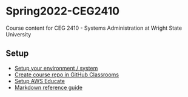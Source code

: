 # Spring2022-CEG2410

Course content for CEG 2410 - Systems Administration at Wright State University

## Setup

- [Setup your environment / system](EnvironmentSetup.md)
- [Create course repo in GitHub Classrooms](GitHubClassrooms.md)
- [Setup AWS Educate](AWS-Setup-Guide.md)
- [Markdown reference guide](markdown-demo.md)
